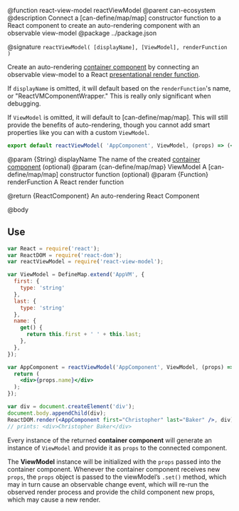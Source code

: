 @function react-view-model reactViewModel
@parent can-ecosystem
@description Connect a [can-define/map/map] constructor function to a React component to create an auto-rendering component with an observable view-model
@package ../package.json

@signature `reactViewModel( [displayName], [ViewModel], renderFunction )`

Create an auto-rendering [container component](https://medium.com/@dan_abramov/smart-and-dumb-components-7ca2f9a7c7d0#.v9i90qbq8) by connecting an observable view-model to a React [presentational render function](https://medium.com/@dan_abramov/smart-and-dumb-components-7ca2f9a7c7d0#.v9i90qbq8).

If `displayName` is omitted, it will default based on the `renderFunction`'s name, or "ReactVMComponentWrapper." This is really only significant when debugging.

If `ViewModel` is omitted, it will default to [can-define/map/map]. This will still provide the benefits of auto-rendering, though you cannot add smart properties like you can with a custom `ViewModel`.

```jsx
export default reactViewModel( 'AppComponent', ViewModel, (props) => (<div>{props.name}</div>) );
```

@param {String} displayName The name of the created [container component](https://medium.com/@dan_abramov/smart-and-dumb-components-7ca2f9a7c7d0#.v9i90qbq8) (optional)
@param {can-define/map/map} ViewModel A [can-define/map/map] constructor function (optional)
@param {Function} renderFunction A React render function

@return {ReactComponent} An auto-rendering React Component

@body

## Use

```jsx
var React = require('react');
var ReactDOM = require('react-dom');
var reactViewModel = require('react-view-model');

var ViewModel = DefineMap.extend('AppVM', {
  first: {
    type: 'string'
  },
  last: {
    type: 'string'
  },
  name: {
    get() {
      return this.first + ' ' + this.last;
    },
  },
});

var AppComponent = reactViewModel('AppComponent', ViewModel, (props) => {
  return (
    <div>{props.name}</div>
  );
});

var div = document.createElement('div');
document.body.appendChild(div);
ReactDOM.render(<AppComponent first="Christopher" last="Baker" />, div);
// prints: <div>Christopher Baker</div>
```

Every instance of the returned **container component** will generate an instance of `ViewModel` and provide it as `props` to the connected component.

The **ViewModel** instance will be initialized with the `props` passed into the container component. Whenever the container component receives new `props`, the `props` object is passed to the viewModel’s `.set()` method, which may in turn cause an observable change event, which will re-run the observed render process and provide the child component new props, which may cause a new render.
